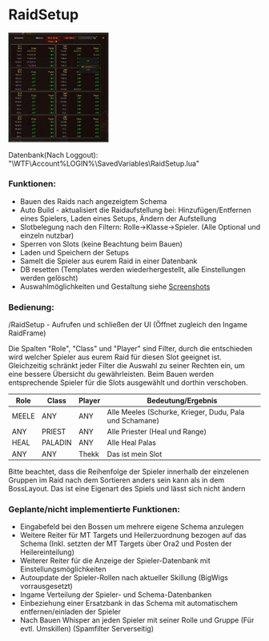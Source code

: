 # RaidSetup
[<img src="https://github.com/thekk1/RaidSetup/blob/master/Screenshots/UI.jpg" alt="Screenshots" width="200">](https://github.com/thekk1/RaidSetup/blob/master/Screenshots/UI.jpg)

Datenbank(Nach Loggout): "\WTF\Account\%LOGIN%\SavedVariables\RaidSetup.lua"

### Funktionen:

- Bauen des Raids nach angezeigtem Schema
- Auto Build - aktualisiert die Raidaufstellung bei: Hinzufügen/Entfernen eines Spielers, Laden eines Setups, Ändern der Aufstellung
- Slotbelegung nach den Filtern: Rolle->Klasse->Spieler. (Alle Optional und einzeln nutzbar)
- Sperren von Slots (keine Beachtung beim Bauen)
- Laden und Speichern der Setups
- Samelt die Spieler aus eurem Raid in einer Datenbank
- DB resetten (Templates werden wiederhergestellt, alle Einstellungen werden gelöscht)
- Auswahlmöglichkeiten und Gestaltung siehe [Screenshots](https://github.com/thekk1/RaidSetup/blob/master/Screenshots)


### Bedienung:

/RaidSetup - Aufrufen und schließen der UI (Öffnet zugleich den Ingame RaidFrame)

Die Spalten "Role", "Class" und "Player" sind Filter, durch die entschieden wird welcher Spieler aus eurem Raid für diesen Slot geeignet ist.
Gleichzeitig schränkt jeder Filter die Auswahl zu seiner Rechten ein, um eine bessere Übersicht du gewährleisten.
Beim Bauen werden entsprechende Spieler für die Slots ausgewählt und dorthin verschoben.

| Role | Class | Player | Bedeutung/Ergebnis |
|------|-------|--------|--------------------|
| MEELE | ANY | ANY | Alle Meeles (Schurke, Krieger, Dudu, Pala und Schamane) |
| ANY | PRIEST | ANY | Alle Priester (Heal und Range) |
| HEAL | PALADIN | ANY | Alle Heal Palas |
| ANY | ANY | Thekk | Das ist mein Slot |

Bitte beachtet, dass die Reihenfolge der Spieler innerhalb der einzelenen Gruppen im Raid nach dem Sortieren anders sein kann als in dem BossLayout.
Das ist eine Eigenart des Spiels und lässt sich nicht ändern


### Geplante/nicht implementierte Funktionen:

- Eingabefeld bei den Bossen um mehrere eigene Schema anzulegen
- Weitere Reiter für MT Targets und Heilerzuordnung bezogen auf das Schema (Inkl. setzten der MT Targets über Ora2 und Posten der Heilereinteilung)
- Weiterer Reiter für die Anzeige der Spieler-Datenbank mit Einstellungsmöglichkeiten
- Autoupdate der Spieler-Rollen nach aktueller Skillung (BigWigs vorrausgesetzt)
- Ingame Verteilung der Spieler- und Schema-Datenbanken
- Einbeziehung einer Ersatzbank in das Schema mit automatischem entfernen/einladen der Spieler
- Nach Bauen Whisper an jeden Spieler mit seiner Rolle und Gruppe (Für evtl. Umskillen) (Spamfilter Serverseitig)
